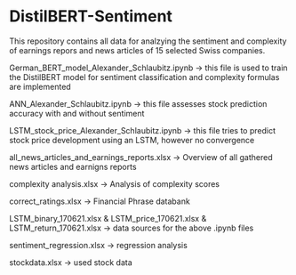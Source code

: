 # DistilBERT-Sentiment

This repository contains all data for analzying the sentiment and complexity of earnings repors and news articles of 15 selected Swiss companies.

German_BERT_model_Alexander_Schlaubitz.ipynb -> this file is used to train the DistilBERT model for sentiment classification and complexity formulas are implemented

ANN_Alexander_Schlaubitz.ipynb -> this file assesses stock prediction accuracy with and without sentiment

LSTM_stock_price_Alexander_Schlaubitz.ipynb -> this file tries to predict stock price development using an LSTM, however no convergence


all_news_articles_and_earnings_reports.xlsx -> Overview of all gathered news articles and earnigns reports

complexity analysis.xlsx -> Analysis of complexity scores

correct_ratings.xlsx -> Financial Phrase databank

LSTM_binary_170621.xlsx & LSTM_price_170621.xlsx & LSTM_return_170621.xlsx -> data sources for the above .ipynb files

sentiment_regression.xlsx -> regression analysis

stockdata.xlsx -> used stock data
